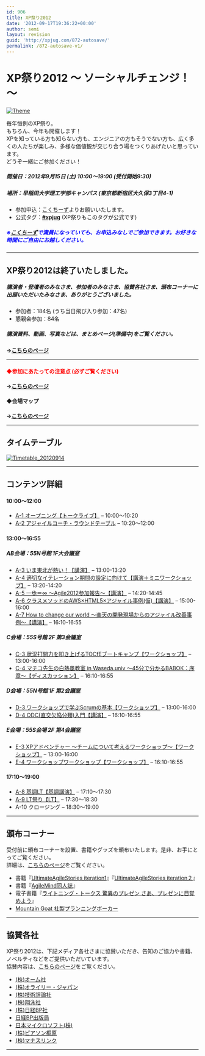 ```yaml
---
id: 906
title: XP祭り2012
date: '2012-09-17T19:36:22+00:00'
author: semi
layout: revision
guid: 'http://xpjug.com/872-autosave/'
permalink: /872-autosave-v1/
---
```


# XP祭り2012 〜 ソーシャルチェンジ！ 〜

[![](http://xpjug.com/wp-content/uploads/2012/02/Theme-300x244.png "Theme")](http://xpjug.com/wp-content/uploads/2012/02/Theme.png)

毎年恒例のXP祭り。  
もちろん、今年も開催します！  
XPを知っている方も知らない方も、エンジニアの方もそうでない方も、広く多くの人たちが楽しみ、多様な価値観が交じり合う場をつくりあげたいと思っています。  
どうぞ一緒にご参加ください！

##### 開催日：2012年9月15日 (土) 10:00〜19:00 (受付開始9:30)

##### 場所：早稲田大学理工学部キャンパス (東京都新宿区大久保3丁目4-1)

- 参加申込：[こくちーず](http://kokucheese.com/event/index/45007/)よりお願いいたします。
- 公式タグ：**[\#xpjug](https://twitter.com/#!/search/realtime/%23xpjug)** (XP祭りもこのタグが公式です)

##### <font color="blue">※[こくちーず](http://kokucheese.com/event/index/45007/)で満員になっていても、お申込みなしでご参加できます。お好きな時間にご自由にお越しください。</font>

---

## XP祭り2012は終了いたしました。

##### 講演者・登壇者のみなさま、参加者のみなさま、協賛各社さま、頒布コーナーに出展いただいたみなさま、ありがとうございました。

- 参加者：184名 (うち当日飛び入り参加：47名)
- 懇親会参加：84名

##### 講演資料、動画、写真などは、まとめページ(準備中)をご覧ください。

**→[こちらのページ](http://xpjug.com/xp2012-summary/)**

---

#### <font color="red">◆参加にあたっての注意点 (必ずご覧ください)</font>

**→[こちらのページ](http://xpjug.com/xp2012-attention/)**

#### ◆会場マップ

**→[こちらのページ](http://xpjug.com/xp2012-map/)**

---

## タイムテーブル

[![](http://xpjug.com/wp-content/uploads/2012/02/Timetable_20120914.png "Timetable_20120914")](http://xpjug.com/wp-content/uploads/2012/02/Timetable_20120914.png)

---

## コンテンツ詳細

#### 10:00〜12:00

- [A-1 オープニング【トークライブ】](http://xpjug.com/xp2012-contents-a1/) – 10:00〜10:20
- [A-2 アジャイルコーチ・ラウンドテーブル](http://xpjug.com/xp2012-contents-a2/) – 10:20〜12:00

#### 13:00〜16:55

##### AB会場：55N号館 1F大会議室

- [A-3 いま東北が熱い！【講演】](http://xpjug.com/xp2012-contents-a3/) – 13:00-13:20
- [A-4 適切なイテレーション期間の設定に向けて【講演＋ミニワークショップ】](http://xpjug.com/xp2012-contents-a4/) – 13:20-14:20
- [A-5 一歩＝∞ 〜Agile2012参加報告〜【講演】](http://xpjug.com/xp2012-contents-a5/) – 14:20-14:45
- [A-6 クラスメソッドのAWS×HTML5×アジャイル事例(仮)【講演】](http://xpjug.com/xp2012-contents-a6/) – 15:00-16:00
- [A-7 How to change our world 〜楽天の開発現場からのアジャイル改善事例〜【講演】](http://xpjug.com/xp2012-contents-a7/) – 16:10-16:55

##### C会場：55S号館 2F 第3会議室

- [C-3 状況打開力を叩き上げるTOCfEブートキャンプ【ワークショップ】](http://xpjug.com/xp2012-contents-c3/) – 13:00-16:00
- [C-4 マチコ先生の白熱風教室 in Waseda.univ 〜45分で分かるBABOK：序章〜【ディスカッション】](http://xpjug.com/xp2012-contents-c4/) – 16:10-16:55

##### D会場：55N号館 1F 第2会議室

- [D-3 ワークショップで学ぶScrumの基本【ワークショップ】](http://xpjug.com/xp2012-contents-d3/) – 13:00-16:00
- [D-4 ODC(直交欠陥分類)入門【講演】](http://xpjug.com/xp2012-contents-d4/) – 16:10-16:55

##### E会場：55S会場 2F 第4会議室

- [E-3 XPアドベンチャー ～チームについて考えるワークショップ～【ワークショップ】](http://xpjug.com/xp2012-contents-e3/) – 13:00-16:00
- [E-4 ワークショップワークショップ【ワークショップ】](http://xpjug.com/xp2012-contents-e4/) – 16:10-16:55

#### 17:10〜19:00

- [A-8 基調LT【基調講演】](http://xpjug.com/xp2012-contents-a8/) – 17:10〜17:30
- [A-9 LT祭り【LT】](http://xpjug.com/xp2012-contents-a9/) – 17:30〜18:30
- A-10 クロージング – 18:30〜19:00

---

## 頒布コーナー

受付前に頒布コーナーを設置、書籍やグッズを頒布いたします。是非、お手にとってご覧ください。  
詳細は、[こちらのページ](http://xpjug.com/xp2012-distribute/)をご覧ください。

- 書籍『[UltimateAgileStories iteration1](http://ultimateagilestories.web.fc2.com/bookcontents1.html)』『[UltimateAgileStories iteration２](http://ultimateagilestories.web.fc2.com/bookcontents2.html)』
- 書籍『[AgileMind同人誌](http://www.facebook.com/AgileMindMagazine)』
- 電子書籍『[ライトニング・トークス 驚異のプレゼン さあ、プレゼンに目覚めよう](http://www.devlove.org/devlove-pub/the_presentation_secrets_of_lightning_talks)』
- [Mountain Goat 社製プランニングポーカー](http://jp.agilergo.com/15)

---

## 協賛各社

XP祭り2012は、下記メディア各社さまに協賛いただき、告知のご協力や書籍、ノベルティなどをご提供いただいています。  
協賛内容は、[こちらのページ](http://xpjug.com/xp2012-sponsor/)をご覧ください。

- [(株)オーム社](http://www.ohmsha.co.jp/)
- [(株)オライリー・ジャパン](http://www.oreilly.co.jp/index.shtml)
- [(株)技術評論社](http://gihyo.jp/)
- [(株)翔泳社](http://www.shoeisha.co.jp/)
- [(株)日経BP社](http://itpro.nikkeibp.co.jp/index.html)
- [日経BP出版局](http://ec.nikkeibp.co.jp/index.html)
- [日本マイクロソフト(株)](http://www.microsoft.com/japan/msdn/vstudio/)
- [(株)ピアソン桐原](http://www.pearsonkirihara.jp/)
- [(株)マナスリンク](http://www.manaslink.com/)

---